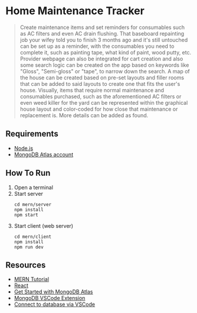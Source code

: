 # Home Maintenance Tracker
> Create maintenance items and set reminders for consumables such as AC filters and even AC drain flushing. That baseboard repainting job your wifey told you to finish 3 months ago and it's still untouched can be set up as a reminder, with the consumables you need to complete it, such as painting tape, what kind of paint, wood putty, etc. Provider webpage can also be integrated for cart creation and also some search logic can be created on the app based on keywords like "Gloss", "Semi-gloss" or "tape", to narrow down the search. A map of the house can be created based on pre-set layouts and filler rooms that can be added to said layouts to create one that fits the user's house. Visually, items that require normal maintenance and consumables purchased, such as the aforementioned AC filters or even weed killer for the yard can be represented within the graphical house layout and color-coded for how close that maintenance or replacement is. More details can be added as found.

## Requirements
* [Node.js](https://nodejs.org)
* [MongoDB Atlas account](https://www.mongodb.com/cloud/atlas/register)

## How To Run
1. Open a terminal
2. Start server
   ```
   cd mern/server
   npm install
   npm start
   ```
3. Start client (web server)
   ```
   cd mern/client
   npm install
   npm run dev
   ```

## Resources
* [MERN Tutorial](https://www.mongodb.com/languages/mern-stack-tutorial)
* [React](https://react.dev)
* [Get Started with MongoDB Atlas](https://www.mongodb.com/docs/atlas/getting-started)
* [MongoDB VSCode Extension](https://www.mongodb.com/docs/mongodb-vscode)
* [Connect to database via VSCode](https://www.mongodb.com/docs/atlas/mongodb-for-vscode)
